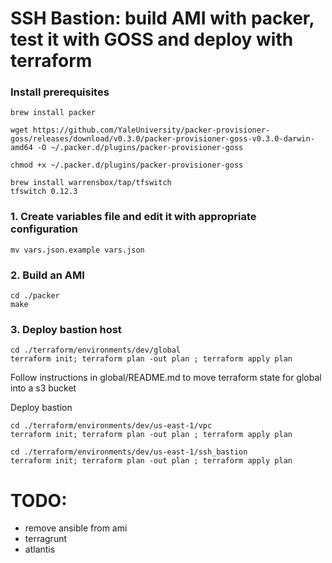 # SSH Bastion: build AMI with packer, test it with GOSS and deploy with terraform

### Install prerequisites
```
brew install packer

wget https://github.com/YaleUniversity/packer-provisioner-goss/releases/download/v0.3.0/packer-provisioner-goss-v0.3.0-darwin-amd64 -O ~/.packer.d/plugins/packer-provisioner-goss

chmod +x ~/.packer.d/plugins/packer-provisioner-goss

brew install warrensbox/tap/tfswitch
tfswitch 0.12.3
```

### 1. Create variables file and edit it with appropriate configuration
```
mv vars.json.example vars.json
```

### 2. Build an AMI
```
cd ./packer
make
```

### 3. Deploy bastion host

```
cd ./terraform/environments/dev/global
terraform init; terraform plan -out plan ; terraform apply plan
```

Follow instructions in global/README.md to move terraform state for global into a s3 bucket

Deploy bastion
```
cd ./terraform/environments/dev/us-east-1/vpc
terraform init; terraform plan -out plan ; terraform apply plan

cd ./terraform/environments/dev/us-east-1/ssh_bastion
terraform init; terraform plan -out plan ; terraform apply plan
```

# TODO:
* remove ansible from ami
* terragrunt
* atlantis
